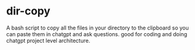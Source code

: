 # dir-copy
A bash script to copy all the files in your directory to the clipboard so you can paste them in chatgpt and ask questions. good for coding and doing chatgpt project level architecture.
